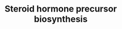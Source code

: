 ---
annotations:
- id: PW:0001304
  parent: classic metabolic pathway
  type: Pathway Ontology
  value: cholesterol metabolic pathway
- id: PW:0000070
  parent: classic metabolic pathway
  type: Pathway Ontology
  value: C21-steroid hormone biosynthetic pathway
- id: PW:0000040
  parent: classic metabolic pathway
  type: Pathway Ontology
  value: steroid hormone biosynthetic pathway
- id: PW:0000010
  parent: classic metabolic pathway
  type: Pathway Ontology
  value: lipid metabolic pathway
- id: PW:0001152
  parent: classic metabolic pathway
  type: Pathway Ontology
  value: steroid biosynthetic pathway
- id: PW:0000002
  parent: classic metabolic pathway
  type: Pathway Ontology
  value: classic metabolic pathway
authors:
- Conroy lipids
- Egonw
- DeSl
- LinaSchiffer
- Larsgw
- Eweitz
citedin: ''
communities: []
description: 'Biosynthesis of steroid hormone precursors. The enzymes responsible
  for this process are mainly cytochrome P450 (Cyps), hydroxysteroid dehydrogenases
  (HSDs), and steroid reductases, converting cholesterol to several classes of steroid
  hormones such as glucocorticoids, mineralocorticoids, progestins, androgens, and
  estrogens. these reactions take place in various organs, e.g. adrenal gland, testis,
  ovary, brain, placenta, and adipose tissue [PMID:16807284].  The pathway knowledge
  depicted in this model stems from William Griffths.  Metabolic reactions currently
  without a Rhea ID have been added in bold to the pathway model. '
last-edited: 2024-02-12
ndex: null
organisms:
- Homo sapiens
redirect_from:
- /index.php/Pathway:WP5277
- /instance/WP5277
- /instance/WP5277_r128533
revision: r128533
schema-jsonld:
- '@context': https://schema.org/
  '@id': https://wikipathways.github.io/pathways/WP5277.html
  '@type': Dataset
  creator:
    '@type': Organization
    name: WikiPathways
  description: 'Biosynthesis of steroid hormone precursors. The enzymes responsible
    for this process are mainly cytochrome P450 (Cyps), hydroxysteroid dehydrogenases
    (HSDs), and steroid reductases, converting cholesterol to several classes of steroid
    hormones such as glucocorticoids, mineralocorticoids, progestins, androgens, and
    estrogens. these reactions take place in various organs, e.g. adrenal gland, testis,
    ovary, brain, placenta, and adipose tissue [PMID:16807284].  The pathway knowledge
    depicted in this model stems from William Griffths.  Metabolic reactions currently
    without a Rhea ID have been added in bold to the pathway model. '
  keywords:
  - 11-deoxycorticosterone
  - 11-deoxycortisol
  - 17alpha-hydroxypregnenolone
  - 17alpha-hydroxyprogesterone
  - 20R,22R-dihydroxycholesterol
  - 20alpha-Hydroxyprogesterone
  - 22R-Hydroxycholesterol
  - 3alpha-hydroxy-5beta-pregnan-20-one
  - 5alpha-pregnane-3,20-dione
  - 5beta-pregnane-3,20-dione
  - 'AKR1C1 '
  - AKR1D1
  - Allopregnanolone
  - CYP11A1
  - CYP17A1
  - CYP21A2
  - Cholesterol
  - HSD3B1
  - HSD3B2
  - Isoprogesterone
  - Pregnanediol
  - Pregnanediol-3-glucuronide
  - Pregnenediol
  - Pregnenetriol
  - Pregnenolone
  - Progesterone
  - SRD5A1
  - SRD5A2
  license: CC0
  name: Steroid hormone precursor biosynthesis
seo: CreativeWork
title: Steroid hormone precursor biosynthesis
wpid: WP5277
---